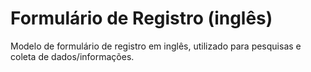 # Formulário de Registro (inglês)
Modelo de formulário de registro em inglês, utilizado para pesquisas e coleta de dados/informações.
